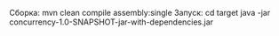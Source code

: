 Сборка:
mvn clean compile assembly:single
Запуск:
cd target 
java -jar concurrency-1.0-SNAPSHOT-jar-with-dependencies.jar